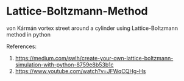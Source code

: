 # Lattice-Boltzmann-Method
von Kármán vortex street around a cylinder using Lattice-Boltzmann method in python


References:

1. https://medium.com/swlh/create-your-own-lattice-boltzmann-simulation-with-python-8759e8b53b1c
2. https://www.youtube.com/watch?v=JFWqCQHg-Hs
   

